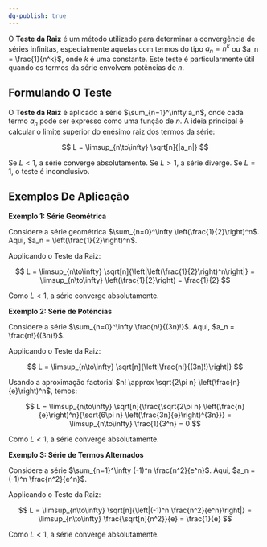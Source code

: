 ```yaml
---
dg-publish: true
---
```


O **Teste da Raiz** é um método utilizado para determinar a convergência de séries infinitas, especialmente aquelas com termos do tipo $a_n = n^k$ ou $a_n = \frac{1}{n^k}$, onde $k$ é uma constante. Este teste é particularmente útil quando os termos da série envolvem potências de $n$.

## Formulando O Teste

O **Teste da Raiz** é aplicado à série $\sum_{n=1}^\infty a_n$, onde cada termo $a_n$ pode ser expresso como uma função de $n$. A ideia principal é calcular o limite superior do enésimo raiz dos termos da série:

$$
L = \limsup_{n\to\infty} \sqrt[n]{|a_n|}
$$

Se $L < 1$, a série converge absolutamente. Se $L > 1$, a série diverge. Se $L = 1$, o teste é inconclusivo.

## Exemplos De Aplicação

**Exemplo 1: Série Geométrica**

Considere a série geométrica $\sum_{n=0}^\infty \left(\frac{1}{2}\right)^n$. Aqui, $a_n = \left(\frac{1}{2}\right)^n$.

Applicando o Teste da Raiz:

$$
L = \limsup_{n\to\infty} \sqrt[n]{\left|\left(\frac{1}{2}\right)^n\right|} = \limsup_{n\to\infty} \left(\frac{1}{2}\right) = \frac{1}{2}
$$

Como $L < 1$, a série converge absolutamente.

**Exemplo 2: Série de Potências**

Considere a série $\sum_{n=0}^\infty \frac{n!}{(3n)!}$. Aqui, $a_n = \frac{n!}{(3n)!}$.

Applicando o Teste da Raiz:

$$
L = \limsup_{n\to\infty} \sqrt[n]{\left|\frac{n!}{(3n)!}\right|}
$$

Usando a aproximação factorial $n! \approx \sqrt{2\pi n} \left(\frac{n}{e}\right)^n$, temos:

$$
L = \limsup_{n\to\infty} \sqrt[n]{\frac{\sqrt{2\pi n} \left(\frac{n}{e}\right)^n}{\sqrt{6\pi n} \left(\frac{3n}{e}\right)^{3n}}} = \limsup_{n\to\infty} \frac{1}{3^n} = 0
$$

Como $L < 1$, a série converge absolutamente.

**Exemplo 3: Série de Termos Alternados**

Considere a série $\sum_{n=1}^\infty (-1)^n \frac{n^2}{e^n}$. Aqui, $a_n = (-1)^n \frac{n^2}{e^n}$.

Applicando o Teste da Raiz:

$$
L = \limsup_{n\to\infty} \sqrt[n]{\left|(-1)^n \frac{n^2}{e^n}\right|} = \limsup_{n\to\infty} \frac{\sqrt[n]{n^2}}{e} = \frac{1}{e}
$$

Como $L < 1$, a série converge absolutamente.
